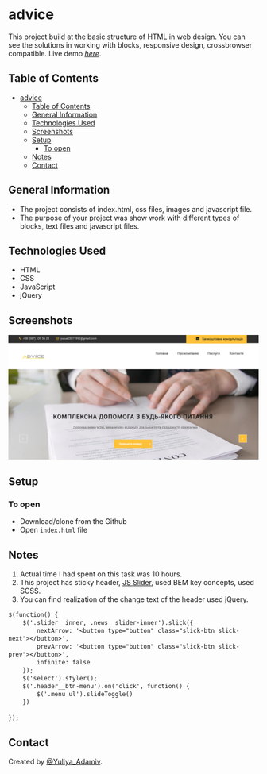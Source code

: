 # advice
This project build at the basic structure of HTML in web design. You can see the solutions in working with blocks, responsive design, crossbrowser compatible. 
Live demo [_here_](https://yuliyaadamiv.github.io/advice/). 

## Table of Contents

- [advice](#advice)
  - [Table of Contents](#table-of-contents)
  - [General Information](#general-information)
  - [Technologies Used](#technologies-used)
  - [Screenshots](#screenshots)
  - [Setup](#setup)
    - [To open](#to-open)
  - [Notes](#notes)
  - [Contact](#contact)


## General Information

- The project consists of index.html, css files, images and javascript file.
- The purpose of your project was show work with different types of blocks, text files and javascript files.

## Technologies Used

- HTML
- CSS
- JavaScript
- jQuery


## Screenshots



![Example screenshot](./img/screen.png)


## Setup

### To open

- Download/clone from the Github
- Open `index.html` file


## Notes

1. Actual time I had spent on this task was 10 hours. 
2. This project has sticky header, [JS Slider](https://swiperjs.com/), used BEM key concepts, used SCSS.
3. You can find realization of the change text of the header used jQuery.

```Js
$(function() {
    $('.slider__inner, .news__slider-inner').slick({
        nextArrow: '<button type="button" class="slick-btn slick-next"></button>',
        prevArrow: '<button type="button" class="slick-btn slick-prev"></button>',
        infinite: false
    });
    $('select').styler();
    $('.header__btn-menu').on('click', function() {
        $('.menu ul').slideToggle()
    })

});
```

## Contact

Created by [@Yuliya_Adamiv](https://github.com/YuliyaAdamiv).
